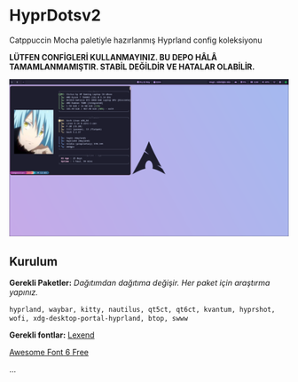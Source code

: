 # HyprDotsv2
Catppuccin Mocha paletiyle hazırlanmış Hyprland config koleksiyonu


**LÜTFEN CONFİGLERİ KULLANMAYINIZ. BU DEPO HÂLÂ TAMAMLANMAMIŞTIR. STABİL DEĞİLDİR VE HATALAR OLABİLİR.**

![Ekran Görüntüsü](main-hyprshot.png)
## Kurulum
**Gerekli Paketler:**
*Dağıtımdan dağıtıma değişir. Her paket için araştırma yapınız.*

    hyprland, waybar, kitty, nautilus, qt5ct, qt6ct, kvantum, hyprshot, wofi, xdg-desktop-portal-hyprland, btop, swww

**Gerekli fontlar:**
[Lexend](https://fonts.google.com/specimen/Lexend)

[Awesome Font 6 Free](https://use.fontawesome.com/releases/v6.7.2/fontawesome-free-6.7.2-desktop.zip)

...
